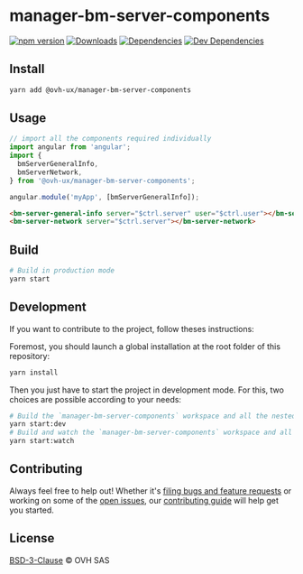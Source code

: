 # manager-bm-server-components

[![npm version](https://badgen.net/npm/v/@ovh-ux/manager-bm-server-components)](https://www.npmjs.com/package/@ovh-ux/manager-bm-server-components) [![Downloads](https://badgen.net/npm/dt/@ovh-ux/manager-bm-server-components)](https://npmjs.com/package/@ovh-ux/manager-bm-server-components) [![Dependencies](https://badgen.net/david/dep/ovh-ux/manager/packages/manager/modules/bm-server-components)](https://npmjs.com/package/@ovh-ux/manager-bm-server-components?activeTab=dependencies) [![Dev Dependencies](https://badgen.net/david/dev/ovh-ux/manager/packages/manager/modules/bm-server-components)](https://npmjs.com/package/@ovh-ux/manager-bm-server-components?activeTab=dependencies)

## Install

```sh
yarn add @ovh-ux/manager-bm-server-components
```

## Usage

```js
// import all the components required individually
import angular from 'angular';
import {
  bmServerGeneralInfo,
  bmServerNetwork,
} from '@ovh-ux/manager-bm-server-components';

angular.module('myApp', [bmServerGeneralInfo]);
```

```html
<bm-server-general-info server="$ctrl.server" user="$ctrl.user"></bm-server-general-info>
<bm-server-network server="$ctrl.server"></bm-server-network>
````

## Build

```sh
# Build in production mode
yarn start
```

## Development

If you want to contribute to the project, follow theses instructions:

Foremost, you should launch a global installation at the root folder of this repository:

```sh
yarn install
```

Then you just have to start the project in development mode. For this, two choices are possible according to your needs:

```sh
# Build the `manager-bm-server-components` workspace and all the nested workspaces in development mode and watch only `manager-bm-server-components` workspace
yarn start:dev
# Build and watch the `manager-bm-server-components` workspace and all the nested workspaces in development mode
yarn start:watch
```

## Contributing

Always feel free to help out! Whether it's [filing bugs and feature requests](https://github.com/ovh/manager/issues/new) or working on some of the [open issues](https://github.com/ovh/manager/issues), our [contributing guide](https://github.com/ovh/manager/blob/master/CONTRIBUTING.md) will help get you started.

## License

[BSD-3-Clause](LICENSE) © OVH SAS
